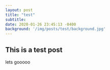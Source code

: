 ```yaml
---
layout: post
title: "test"
subtitle:
date: 2020-01-26 23:45:13 -0400
background: '/img/posts/test/background.jpg'
---
```



## This is a test post 
lets gooooo
